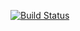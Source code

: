 [![Build Status](https://travis-ci.org/yanaxgrishkova/lab07.svg?branch=master)](https://travis-ci.org/yanaxgrishkova/lab07) 
